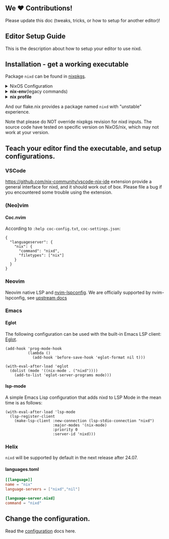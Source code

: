 ## We ❤️ Contributions!

Please update this doc (tweaks, tricks, or how to setup for another editor)!

## Editor Setup Guide

This is the description about how to setup your editor to use nixd.

## Installation - get a working executable

Package `nixd` can be found in [nixpkgs](https://github.com/NixOS/nixpkgs).

<details>
<summary>NixOS Configuration</summary>

```nix
{ pkgs, ... }: {
  environment.systemPackages = with pkgs; [
    nixd
  ];
}
```

</details>

<details>
<summary><b>nix-env</b>(legacy commands)</summary>
On NixOS:

```console
nix-env -iA nixos.nixd
```

On Non NixOS:

```console
nix-env -iA nixpkgs.nixd
```

</details>

<details>
<summary><b>nix profile</b></summary>

```console
nix profile install github:nixos/nixpkgs#nixd
```

</details>

And our flake.nix provides a package named `nixd` with "unstable" experience.

Note that please do NOT override nixpkgs revision for nixd inputs.
The source code have tested on specific version on NixOS/nix, which may not work at your version.

## Teach your editor find the executable, and setup configurations.

### VSCode

https://github.com/nix-community/vscode-nix-ide extension provide a general interface for nixd, and it should work out of box.
Please file a bug if you encountered some trouble using the extension.

### (Neo)vim

#### Coc.nvim

According to `:help coc-config.txt`, `coc-settings.json`:

```jsonc
{
  "languageserver": {
    "nix": {
      "command": "nixd",
      "filetypes": ["nix"]
    }
  }
}
```

### Neovim

Neovim native LSP and [nvim-lspconfig](https://github.com/neovim/nvim-lspconfig).
We are officially supported by nvim-lspconfig, see [upstream docs](https://github.com/neovim/nvim-lspconfig/blob/master/doc/configs.txt#nixd)

### Emacs

#### Eglot
The following configuration can be used with the built-in Emacs LSP client: [Eglot](https://www.gnu.org/software/emacs/manual/html_node/eglot/).

```emacs-lisp
(add-hook 'prog-mode-hook
          (lambda ()
            (add-hook 'before-save-hook 'eglot-format nil t)))

(with-eval-after-load 'eglot
  (dolist (mode '((nix-mode . ("nixd"))))
    (add-to-list 'eglot-server-programs mode)))
```

#### lsp-mode

A simple Emacs Lisp configuration that adds nixd to LSP Mode in the mean time is as follows:

```emacs-lisp
(with-eval-after-load 'lsp-mode
  (lsp-register-client
    (make-lsp-client :new-connection (lsp-stdio-connection "nixd")
                     :major-modes '(nix-mode)
                     :priority 0
                     :server-id 'nixd)))
```

### Helix

`nixd` will be supported by default in the next release after 24.07.

#### languages.toml

```toml
[[language]]
name = "nix"
language-servers = ["nixd","nil"]

[language-server.nixd]
command = "nixd"
```

## Change the configuration.

Read the [configuration](configuration.md) docs here.
